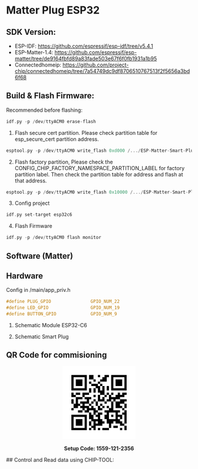 # Matter Plug ESP32
## SDK Version:
- ESP-IDF: https://github.com/espressif/esp-idf/tree/v5.4.1
- ESP-Matter-1.4: https://github.com/espressif/esp-matter/tree/de9164fbfd89a83fade503e67f6f0fb1931a1b95
- Connectedhomeip: https://github.com/project-chip/connectedhomeip/tree/7a54749dc9df8706510767513f2f5656a3bd6f68

## Build & Flash Firmware:
Recommended before flashing:
```c
idf.py -p /dev/ttyACM0 erase-flash
```

1. Flash secure cert partition. Please check partition table for esp_secure_cert partition address.

```c
esptool.py -p /dev/ttyACM0 write_flash 0xd000 /.../ESP-Matter-Smart-Plug/certification/DACProvider/esp_secure_cert.bin
```
2. Flash factory partition, Please check the CONFIG_CHIP_FACTORY_NAMESPACE_PARTITION_LABEL for factory partition label. Then check the partition table for address and flash at that address.

```c
esptool.py -p /dev/ttyACM0 write_flash 0x10000 /.../ESP-Matter-Smart-Plug/certification/DACProvider/partition.bin
```
3. Config project
```c
idf.py set-target esp32c6
```

4. Flash Firmware

```c
idf.py -p /dev/ttyACM0 flash monitor
```

## Software (Matter)
## Hardware
Config in /main/app_priv.h
```c
#define PLUG_GPIO               GPIO_NUM_22
#define LED_GPIO                GPIO_NUM_19
#define BUTTON_GPIO             GPIO_NUM_9
```
1. Schematic Module ESP32-C6

2. Schematic Smart Plug

## QR Code for commisioning
<p align="center">
  <img src="./certification/DACProvider/qrcode.png" alt="qrcode" />
</p>

<p align="center"><strong>Setup Code: 1559-121-2356</strong></p>
## Control and Read data using CHIP-TOOL: